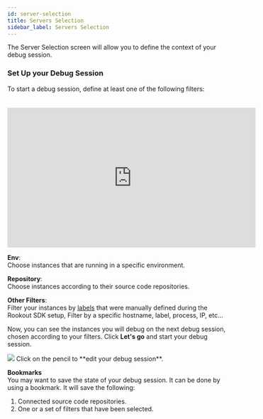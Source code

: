 ```yaml
---
id: server-selection
title: Servers Selection
sidebar_label: Servers Selection
---
```

The Server Selection screen will allow you to define the context of your debug session.

### Set Up your Debug Session 
To start a debug session, define at least one of the following filters:

<iframe style="margin: 20px 0 0 0" width="560" height="315" src="https://www.youtube.com/embed/s-MdYRgSpbg" frameborder="0" allow="accelerometer; autoplay; encrypted-media; gyroscope; picture-in-picture" allowfullscreen></iframe>

**Env**:\
Choose instances that are running in a specific environment. 

**Repository**:\
Choose instances according to their source code repositories.

**Other Filters**:\
Filter your instances by [labels](projects-labels.md) that were manually defined during the Rookout SDK setup, 
Filter by a specific hostname, label, process, IP, etc…


Now, you can see the instances you will debug on the next debug session,\
chosen according to your filters. Click **Let's go** and start your debug session.
 

<img src="/img/screenshots/pencil_to_server_selection.png"/>
Click on the pencil to **edit your debug session**. 

**Bookmarks** \
You may want to save the state of your debug session. It can be done by using a bookmark.
It will save the following:
1. Connected source code repositories.
2. One or a set of filters that have been selected.


